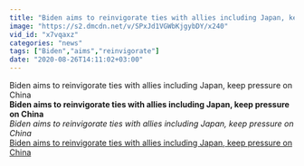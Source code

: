 ```yaml
---
title: "Biden aims to reinvigorate ties with allies including Japan, keep pressure on China"
image: "https://s2.dmcdn.net/v/SPxJd1VGWbKjgybDY/x240"
vid_id: "x7vqaxz"
categories: "news"
tags: ["Biden","aims","reinvigorate"]
date: "2020-08-26T14:11:02+03:00"
---
```

Biden aims to reinvigorate ties with allies including Japan, keep pressure on China<br><b>Biden aims to reinvigorate ties with allies including Japan, keep pressure on China</b><br> <i>Biden aims to reinvigorate ties with allies including Japan, keep pressure on China</i><br> <u>Biden aims to reinvigorate ties with allies including Japan, keep pressure on China</u>
